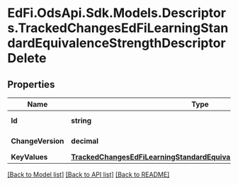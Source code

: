 # EdFi.OdsApi.Sdk.Models.Descriptors.TrackedChangesEdFiLearningStandardEquivalenceStrengthDescriptorDelete

## Properties

Name | Type | Description | Notes
------------ | ------------- | ------------- | -------------
**Id** | **string** | Resource identifier | [optional] 
**ChangeVersion** | **decimal** | Change version | [optional] 
**KeyValues** | [**TrackedChangesEdFiLearningStandardEquivalenceStrengthDescriptorKey**](TrackedChangesEdFiLearningStandardEquivalenceStrengthDescriptorKey.md) |  | [optional] 

[[Back to Model list]](../README.md#documentation-for-models) [[Back to API list]](../README.md#documentation-for-api-endpoints) [[Back to README]](../README.md)

